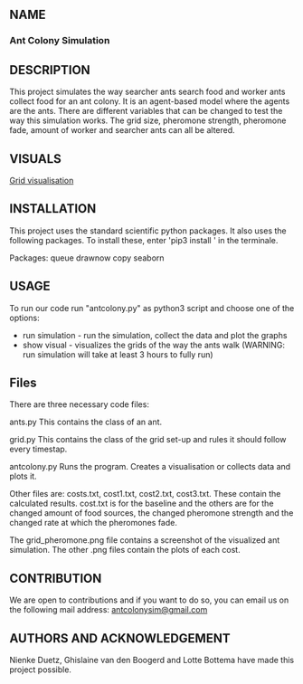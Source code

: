 ## NAME
### Ant Colony Simulation

## DESCRIPTION
This project simulates the way searcher ants search food and worker ants collect
food for an ant colony. It is an agent-based model where the agents are the ants.
There are different variables that can be changed to test the way this simulation
works. The grid size, pheromone strength, pheromone fade, amount of worker and
searcher ants can all be altered.

## VISUALS
[Grid visualisation](/AntColonySim/baseline.png)


## INSTALLATION
This project uses the standard scientific python packages. It also uses the
following packages. To install these, enter 'pip3 install <packagename>' in the 
terminale.

Packages:
queue
drawnow
copy
seaborn

## USAGE
To run our code run "antcolony.py" as python3 script and choose one of the options:
* run simulation - run the simulation, collect the data and plot the graphs
* show visual - visualizes the grids of the way the ants walk
(WARNING: run simulation will take at least 3 hours to fully run)


## Files
There are three necessary code files:

ants.py
This contains the class of an ant.

grid.py
This contains the class of the grid set-up and rules it should follow every timestap.

antcolony.py
Runs the program. Creates a visualisation or collects data and plots it.

Other files are:
costs.txt, cost1.txt, cost2.txt, cost3.txt.
These contain the calculated results. cost.txt is for the baseline and the others are
for the changed amount of food sources, the changed pheromone strength and the changed 
rate at which the pheromones fade.

The grid_pheromone.png file contains a screenshot of the visualized ant simulation.
The other .png files contain the plots of each cost.


## CONTRIBUTION
We are open to contributions and if you want to do so, you can email us on the
following mail address: antcolonysim@gmail.com

## AUTHORS AND ACKNOWLEDGEMENT
Nienke Duetz, Ghislaine van den Boogerd and Lotte Bottema have made this project
possible.
